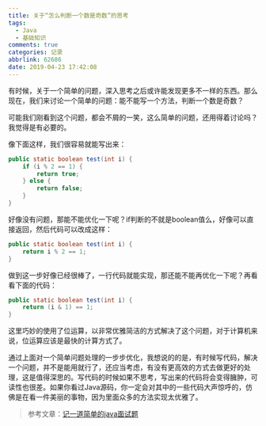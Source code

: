 ```yaml
---
title: 关于“怎么判断一个数是奇数”的思考
tags:
  - Java
  - 基础知识
comments: true
categories: 记录
abbrlink: 62686
date: 2019-04-23 17:42:08
---
```


有时候，关于一个简单的问题，深入思考之后或许能发现更多不一样的东西。那么现在，我们来讨论一个简单的问题：能不能写一个方法，判断一个数是奇数？

<!--more-->

可能我们刚看到这个问题，都会不屑的一笑，这么简单的问题，还用得着讨论吗？我觉得是有必要的。

像下面这样，我们很容易就能写出来：

```java
public static boolean test(int i) {
    if (i % 2 == 1) {
        return true;
    } else {
        return false;
    }
}
```

好像没有问题，那能不能优化一下呢？if判断的不就是boolean值么，好像可以直接返回，然后代码可以改成这样：

```java
public static boolean test(int i) {
    return i % 2 == 1;
}
```

做到这一步好像已经很棒了，一行代码就能实现，那还能不能再优化一下呢？再看看下面的代码：

```java
public static boolean test(int i) {
	return (i & 1) == 1;
}
```

这里巧妙的使用了位运算，以非常优雅简洁的方式解决了这个问题，对于计算机来说，位运算应该是最快的计算方式了。

通过上面对一个简单问题处理的一步步优化，我想说的的是，有时候写代码，解决一个问题，并不是能用就行了，还应当考虑，有没有更高效的方式去做更好的处理，这是值得深思的。写代码的时候如果不思考，写出来的代码将会变得臃肿，可读性也很差。如果你看过Java源码，你一定会对其中的一些代码大声惊呼的，仿佛是在看一件美丽的事物，因为里面众多的方法实现太优雅了。

> 参考文章：[记一道简单的java面试题](https://zhuanlan.zhihu.com/p/57859872)